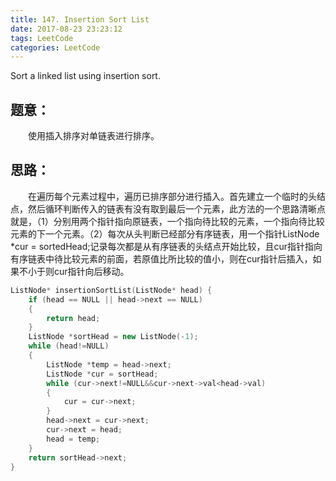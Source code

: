 ```yaml
---
title: 147. Insertion Sort List
date: 2017-08-23 23:23:12
tags: LeetCode
categories: LeetCode
---
```


Sort a linked list using insertion sort.

## 题意：

　　使用插入排序对单链表进行排序。

<!--more-->

## 思路：

　　在遍历每个元素过程中，遍历已排序部分进行插入。首先建立一个临时的头结点，然后循环判断传入的链表有没有取到最后一个元素，此方法的一个思路清晰点就是，（1）分别用两个指针指向原链表，一个指向待比较的元素，一个指向待比较元素的下一个元素。（2）每次从头判断已经部分有序链表，用一个指针ListNode *cur = sortedHead;记录每次都是从有序链表的头结点开始比较，且cur指针指向有序链表中待比较元素的前面，若原值比所比较的值小，则在cur指针后插入，如果不小于则cur指针向后移动。

```c++
ListNode* insertionSortList(ListNode* head) {
	if (head == NULL || head->next == NULL)
	{
		return head;
	}
	ListNode *sortHead = new ListNode(-1);
	while (head!=NULL)
	{
		ListNode *temp = head->next;
		ListNode *cur = sortHead;
		while (cur->next!=NULL&&cur->next->val<head->val)
		{
			cur = cur->next;
		}
		head->next = cur->next;
		cur->next = head;
		head = temp;
	}
	return sortHead->next;
}
```

